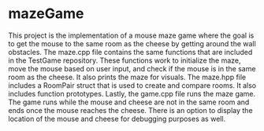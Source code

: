 # mazeGame
This project is the implementation of a mouse maze game where the goal is to get the mouse to the same room as the cheese by getting around the wall obstacles.
The maze.cpp file contains the same functions that are included in the TestGame repository. These functions work to initialize the maze, move the mouse based on user input, and check if the mouse is in the same room as the cheese. It also prints the maze for visuals. 
The maze.hpp file includes a RoomPair struct that is used to create and compare rooms. It also includes function prototypes.
Lastly, the game.cpp file runs the maze game. The game runs while the mouse and cheese are not in the same room and ends once the mouse reaches the cheese. There is an option to display the location of the mouse and cheese for debugging purposes as well.
